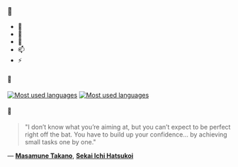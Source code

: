 ### 👋

- 🔭
- 🌱
- 💬
- 📫
- ⚡

#### 🧏

[![Most used languages](https://github-readme-stats-aynah.vercel.app/api/top-langs/?username=aynh&theme=solarized-dark&langs_count=6&layout=compact&hide_title=true)](https://github.com/anuraghazra/github-readme-stats#gh-dark-mode-only)
[![Most used languages](https://github-readme-stats-aynah.vercel.app/api/top-langs/?username=aynh&theme=solarized-light&langs_count=6&layout=compact&hide_title=true)](https://github.com/anuraghazra/github-readme-stats#gh-light-mode-only)

#### 💬

> "I don’t know what you’re aiming at, but you can’t expect to be perfect right off the bat. You have to build up your confidence… by achieving small tasks one by one."

&mdash; [**Masamune Takano**](https://myanimelist.net/character.php?q=Masamune%20Takano&cat=character), [**Sekai Ichi Hatsukoi**](https://myanimelist.net/search/all?q=Sekai%20Ichi%20Hatsukoi&cat=all)
